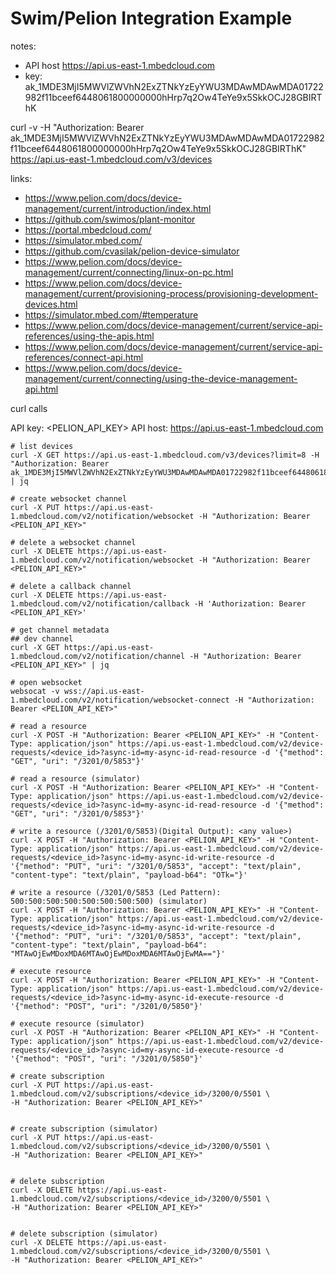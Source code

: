 # Swim/Pelion Integration Example

notes:
* API host	https://api.us-east-1.mbedcloud.com
* key: ak_1MDE3MjI5MWVlZWVhN2ExZTNkYzEyYWU3MDAwMDAwMDA01722982f11bceef6448061800000000hHrp7q2Ow4TeYe9x5SkkOCJ28GBIRThK

curl -v -H "Authorization: Bearer ak_1MDE3MjI5MWVlZWVhN2ExZTNkYzEyYWU3MDAwMDAwMDA01722982f11bceef6448061800000000hHrp7q2Ow4TeYe9x5SkkOCJ28GBIRThK" https://api.us-east-1.mbedcloud.com/v3/devices

links:
* https://www.pelion.com/docs/device-management/current/introduction/index.html
* https://github.com/swimos/plant-monitor
* https://portal.mbedcloud.com/
* https://simulator.mbed.com/
* https://github.com/cvasilak/pelion-device-simulator
* https://www.pelion.com/docs/device-management/current/connecting/linux-on-pc.html
* https://www.pelion.com/docs/device-management/current/provisioning-process/provisioning-development-devices.html
* https://simulator.mbed.com/#temperature
* https://www.pelion.com/docs/device-management/current/service-api-references/using-the-apis.html
* https://www.pelion.com/docs/device-management/current/service-api-references/connect-api.html
* https://www.pelion.com/docs/device-management/current/connecting/using-the-device-management-api.html



curl calls

API key: <PELION_API_KEY>
API host:    https://api.us-east-1.mbedcloud.com

```
# list devices
curl -X GET https://api.us-east-1.mbedcloud.com/v3/devices?limit=8 -H "Authorization: Bearer ak_1MDE3MjI5MWVlZWVhN2ExZTNkYzEyYWU3MDAwMDAwMDA01722982f11bceef6448061800000000hHrp7q2Ow4TeYe9x5SkkOCJ28GBIRThK" | jq

# create websocket channel
curl -X PUT https://api.us-east-1.mbedcloud.com/v2/notification/websocket -H "Authorization: Bearer <PELION_API_KEY>"

# delete a websocket channel
curl -X DELETE https://api.us-east-1.mbedcloud.com/v2/notification/websocket -H "Authorization: Bearer <PELION_API_KEY>"

# delete a callback channel
curl -X DELETE https://api.us-east-1.mbedcloud.com/v2/notification/callback -H 'Authorization: Bearer <PELION_API_KEY>'

# get channel metadata
## dev channel
curl -X GET https://api.us-east-1.mbedcloud.com/v2/notification/channel -H "Authorization: Bearer <PELION_API_KEY>" | jq

# open websocket
websocat -v wss://api.us-east-1.mbedcloud.com/v2/notification/websocket-connect -H "Authorization: Bearer <PELION_API_KEY>"

# read a resource
curl -X POST -H "Authorization: Bearer <PELION_API_KEY>" -H "Content-Type: application/json" https://api.us-east-1.mbedcloud.com/v2/device-requests/<device_id>?async-id=my-async-id-read-resource -d '{"method": "GET", "uri": "/3201/0/5853"}'

# read a resource (simulator)
curl -X POST -H "Authorization: Bearer <PELION_API_KEY>" -H "Content-Type: application/json" https://api.us-east-1.mbedcloud.com/v2/device-requests/<device_id>?async-id=my-async-id-read-resource -d '{"method": "GET", "uri": "/3201/0/5853"}'

# write a resource (/3201/0/5853)(Digital Output): <any value>)
curl -X POST -H "Authorization: Bearer <PELION_API_KEY>" -H "Content-Type: application/json" https://api.us-east-1.mbedcloud.com/v2/device-requests/<device_id>?async-id=my-async-id-write-resource -d '{"method": "PUT", "uri": "/3201/0/5853", "accept": "text/plain", "content-type": "text/plain", "payload-b64": "OTk="}'

# write a resource (/3201/0/5853 (Led Pattern): 500:500:500:500:500:500:500:500) (simulator)
curl -X POST -H "Authorization: Bearer <PELION_API_KEY>" -H "Content-Type: application/json" https://api.us-east-1.mbedcloud.com/v2/device-requests/<device_id>?async-id=my-async-id-write-resource -d '{"method": "PUT", "uri": "/3201/0/5853", "accept": "text/plain", "content-type": "text/plain", "payload-b64": "MTAwOjEwMDoxMDA6MTAwOjEwMDoxMDA6MTAwOjEwMA=="}'

# execute resource
curl -X POST -H "Authorization: Bearer <PELION_API_KEY>" -H "Content-Type: application/json" https://api.us-east-1.mbedcloud.com/v2/device-requests/<device_id>?async-id=my-async-id-execute-resource -d '{"method": "POST", "uri": "/3201/0/5850"}'

# execute resource (simulator)
curl -X POST -H "Authorization: Bearer <PELION_API_KEY>" -H "Content-Type: application/json" https://api.us-east-1.mbedcloud.com/v2/device-requests/<device_id>?async-id=my-async-id-execute-resource -d '{"method": "POST", "uri": "/3201/0/5850"}'

# create subscription
curl -X PUT https://api.us-east-1.mbedcloud.com/v2/subscriptions/<device_id>/3200/0/5501 \
-H "Authorization: Bearer <PELION_API_KEY>"


# create subscription (simulator)
curl -X PUT https://api.us-east-1.mbedcloud.com/v2/subscriptions/<device_id>/3200/0/5501 \
-H "Authorization: Bearer <PELION_API_KEY>"


# delete subscription
curl -X DELETE https://api.us-east-1.mbedcloud.com/v2/subscriptions/<device_id>/3200/0/5501 \
-H "Authorization: Bearer <PELION_API_KEY>"


# delete subscription (simulator)
curl -X DELETE https://api.us-east-1.mbedcloud.com/v2/subscriptions/<device_id>/3200/0/5501 \
-H "Authorization: Bearer <PELION_API_KEY>"
```